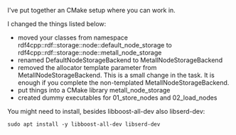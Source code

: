 I've put together an CMake setup where you can work in. 

I changed the things listed below:
- moved your classes from namespace rdf4cpp::rdf::storage::node::default_node_storage to rdf4cpp::rdf::storage::node::metall_node_storage
- renamed DefaultNodeStorageBackend to MetallNodeStorageBackend
- removed the allocator template parameter from MetallNodeStorageBackend. This is a small change in the task. It is enough if you complete the non-templated MetallNodeStorageBackend.
- put things into a CMake library metall_node_storage
- created dummy executables for 01_store_nodes and 02_load_nodes

You might need to install, besides libboost-all-dev also libserd-dev:
```shell
sudo apt install -y libboost-all-dev libserd-dev
```